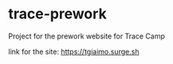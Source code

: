 # trace-prework

Project for the prework website for Trace Camp

link for the site: https://tgiaimo.surge.sh
